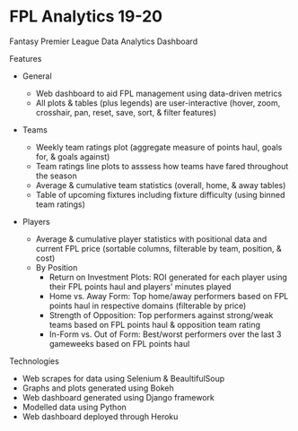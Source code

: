 # FPL Analytics 19-20
Fantasy Premier League Data Analytics Dashboard

Features
- General
  - Web dashboard to aid FPL management using data-driven metrics
  - All plots & tables (plus legends) are user-interactive (hover, zoom, crosshair, pan, reset, save, sort, & filter features)
  
- Teams
  - Weekly team ratings plot (aggregate measure of points haul, goals for, & goals against)
  - Team ratings line plots to asssess how teams have fared throughout the season
  - Average & cumulative team statistics (overall, home, & away tables)
  - Table of upcoming fixtures including fixture difficulty (using binned team ratings)
  
- Players
  - Average & cumulative player statistics with positional data and current FPL price (sortable columns, filterable by team, position, & cost) 
  - By Position
    - Return on Investment Plots: ROI generated for each player using their FPL points haul and players' minutes played
    - Home vs. Away Form: Top home/away performers based on FPL points haul in respective domains (filterable by price)
    - Strength of Opposition: Top performers against strong/weak teams based on FPL points haul & opposition team rating
    - In-Form vs. Out of Form: Best/worst performers over the last 3 gameweeks based on FPL points haul

Technologies
- Web scrapes for data using Selenium & BeaultifulSoup
- Graphs and plots generated using Bokeh
- Web dashboard generated using Django framework
- Modelled data using Python
- Web dashboard deployed through Heroku
